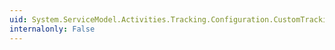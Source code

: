 ```yaml
---
uid: System.ServiceModel.Activities.Tracking.Configuration.CustomTrackingQueryElement.ActivityName
internalonly: False
---
```

